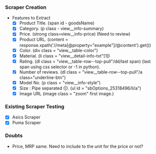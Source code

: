 ### Scraper Creation
- Features to Extract
	- [x] Product Title. (span id - goodsName)
	- [x] Category. (p class - view__info-summary)
	- [x] Price. (strong class=view__info-price) (Need to review)
	- [x] Product URL.  (content = response.xpath('//meta\[@property="example"]/@content').get())
	- [x] Color. (div class = "view__table-color")
	- [x] Material. (li class = "view__detail-info-txt"\[1\])
	- [x] Rating. (dl class = "view__table-row--top-pull"/dd/last span) (last span using css selector or -1 in python).
	- [x] Number of reviews. (dl class = "view__table-row--top-pull"/a class="underline-btn")
	- [x] Model No. (p class = "view__info-style")
	- [x] Size : Pipe separated (|). (ul id = "sbOptions_25318496/li/a")
	- [x] Image URL (image class = "zoom" first image.)

### Existing Scraper Testing
- [x] Asics Scraper
- [x] Puma Scraper

### Doubts
- Price, MRP same. Need to include to the unit for the price or not?